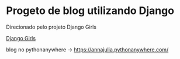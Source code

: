 # Progeto de blog utilizando Django

Direcionado pelo projeto Django Girls

[Django Girls](https://tutorial.djangogirls.org/pt/)

blog no pythonanywhere ->
https://annajulia.pythonanywhere.com/